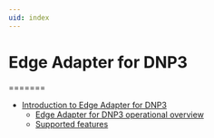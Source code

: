 ```yaml
---
uid: index
---
```


# Edge Adapter for DNP3

=======

- [Introduction to Edge Adapter for DNP3](xref:IntroductionToEdgeAdapterForDNP3)
  - [Edge Adapter for DNP3 operational overview](xref:EdgeAdapterForDNP3OperationalOverview)
  - [Supported features](xref:SupportedFeaturesDNP3)
